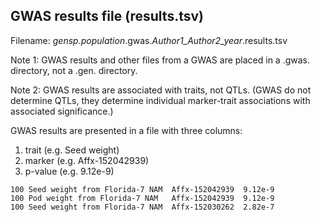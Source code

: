 ## GWAS results file (results.tsv)
Filename: *gensp.population*.gwas.*Author1_Author2_year*.results.tsv

Note 1: GWAS results and other files from a GWAS are placed in a .gwas. directory, not a .gen. directory.

Note 2: GWAS results are associated with traits, not QTLs. (GWAS do not determine QTLs, they determine individual marker-trait associations with associated significance.)

GWAS results are presented in a file with three columns:
1. trait (e.g. Seed weight)
2. marker (e.g. Affx-152042939)
3. p-value (e.g. 9.12e-9)
```
100 Seed weight from Florida-7 NAM  Affx-152042939  9.12e-9
100 Pod weight from Florida-7 NAM   Affx-152042939  9.12e-9
100 Seed weight from Florida-7 NAM  Affx-152030262  2.82e-7
```
